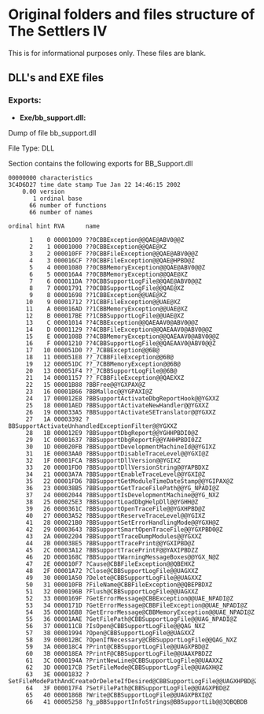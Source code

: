 # Original folders and files structure of The Settlers IV
This is for informational purposes only. These files are blank.

## DLL's and EXE files
### Exports:
* **Exe/bb_support.dll:**

Dump of file bb_support.dll

File Type: DLL

  Section contains the following exports for BB_Support.dll

    00000000 characteristics
    3C4D6D27 time date stamp Tue Jan 22 14:46:15 2002
        0.00 version
           1 ordinal base
          66 number of functions
          66 number of names

    ordinal hint RVA      name

          1    0 00001009 ??0CBBException@@QAE@ABV0@@Z
          2    1 00001000 ??0CBBException@@QAE@XZ
          3    2 000010FF ??0CBBFileException@@QAE@ABV0@@Z
          4    3 000016CF ??0CBBFileException@@QAE@HPBD@Z
          5    4 00001080 ??0CBBMemoryException@@QAE@ABV0@@Z
          6    5 000016A4 ??0CBBMemoryException@@QAE@XZ
          7    6 000011DA ??0CBBSupportLogFile@@QAE@ABV0@@Z
          8    7 00001791 ??0CBBSupportLogFile@@QAE@XZ
          9    8 00001698 ??1CBBException@@UAE@XZ
         10    9 00001712 ??1CBBFileException@@UAE@XZ
         11    A 000016AD ??1CBBMemoryException@@UAE@XZ
         12    B 000017BE ??1CBBSupportLogFile@@UAE@XZ
         13    C 00001014 ??4CBBException@@QAEAAV0@ABV0@@Z
         14    D 00001129 ??4CBBFileException@@QAEAAV0@ABV0@@Z
         15    E 0000108B ??4CBBMemoryException@@QAEAAV0@ABV0@@Z
         16    F 00001210 ??4CBBSupportLogFile@@QAEAAV0@ABV0@@Z
         17   10 000051D0 ??_7CBBException@@6B@
         18   11 000051E8 ??_7CBBFileException@@6B@
         19   12 000051DC ??_7CBBMemoryException@@6B@
         20   13 000051F4 ??_7CBBSupportLogFile@@6B@
         21   14 00001157 ??_FCBBFileException@@QAEXXZ
         22   15 00001B88 ?BBFree@@YGXPAX@Z
         23   16 00001B66 ?BBMalloc@@YGPAXI@Z
         24   17 000012E8 ?BBSupportActivateDbgReportHook@@YGXXZ
         25   18 00001AED ?BBSupportActivateNewHandler@@YGXXZ
         26   19 000033A5 ?BBSupportActivateSETranslator@@YGXXZ
         27   1A 00003392 ?BBSupportActivateUnhandledExceptionFilter@@YGXXZ
         28   1B 000012E9 ?BBSupportDbgReport@@YGHHPBDI0@Z
         29   1C 00001637 ?BBSupportDbgReportF@@YAHHPBDI0ZZ
         30   1D 000020FB ?BBSupportDevelopmentMachineId@@YGIXZ
         31   1E 00003AA0 ?BBSupportDisableTraceLevel@@YGXI@Z
         32   1F 00001FCA ?BBSupportDllVersion@@YGIXZ
         33   20 00001FD0 ?BBSupportDllVersionString@@YAPBDXZ
         34   21 00003A7A ?BBSupportEnableTraceLevel@@YGXI@Z
         35   22 00001FD6 ?BBSupportGetModuleTimeDateStamp@@YGIPAX@Z
         36   23 000038B5 ?BBSupportGetTraceFilePath@@YG_NPADI@Z
         37   24 00002044 ?BBSupportIsDevelopmentMachine@@YG_NXZ
         38   25 000025E3 ?BBSupportLoadDbgHelpDll@@YGHH@Z
         39   26 0000361C ?BBSupportOpenTraceFile@@YGXHPBD@Z
         40   27 00003A52 ?BBSupportReserveTraceLevel@@YGIXZ
         41   28 000021B0 ?BBSupportSetErrorHandlingMode@@YGXH@Z
         42   29 00003643 ?BBSupportSmartOpenTraceFile@@YGXPBD0@Z
         43   2A 00002204 ?BBSupportTraceDumpModules@@YGXXZ
         44   2B 000038E5 ?BBSupportTracePrint@@YGXIPBD@Z
         45   2C 00003A12 ?BBSupportTracePrintF@@YAXIPBDZZ
         46   2D 0000168C ?BBSupportWarningMessageBoxes@@YGX_N@Z
         47   2E 000010F7 ?Cause@CBBFileException@@QBEHXZ
         48   2F 00001A72 ?Close@CBBSupportLogFile@@UAGXXZ
         49   30 00001A50 ?Delete@CBBSupportLogFile@@UAGXXZ
         50   31 000010FB ?FileName@CBBFileException@@QBEPBDXZ
         51   32 0000196B ?Flush@CBBSupportLogFile@@UAGXXZ
         52   33 0000169F ?GetErrorMessage@CBBException@@UAE_NPADI@Z
         53   34 0000171D ?GetErrorMessage@CBBFileException@@UAE_NPADI@Z
         54   35 000016B8 ?GetErrorMessage@CBBMemoryException@@UAE_NPADI@Z
         55   36 00001AAE ?GetFilePath@CBBSupportLogFile@@UAG_NPADI@Z
         56   37 000011CB ?IsOpen@CBBSupportLogFile@@QAG_NXZ
         57   38 00001994 ?Open@CBBSupportLogFile@@UAGXXZ
         58   39 000012BC ?OpenIfNecessary@CBBSupportLogFile@@QAG_NXZ
         59   3A 000018C4 ?Print@CBBSupportLogFile@@UAGXPBD@Z
         60   3B 000018EA ?PrintF@CBBSupportLogFile@@UAAXPBDZZ
         61   3C 0000194A ?PrintNewLine@CBBSupportLogFile@@UAAXXZ
         62   3D 000017CB ?SetFileMode@CBBSupportLogFile@@UAGXH@Z
         63   3E 00001832 ?SetFileModePathAndCreateOrDeleteIfDesired@CBBSupportLogFile@@UAGXHPBD@Z
         64   3F 000017F4 ?SetFilePath@CBBSupportLogFile@@UAGXPBD@Z
         65   40 0000186B ?Write@CBBSupportLogFile@@UAGXPBXI@Z
         66   41 00005258 ?g_pBBSupportInfoStrings@BBSupportLib@@3QBQBDB
